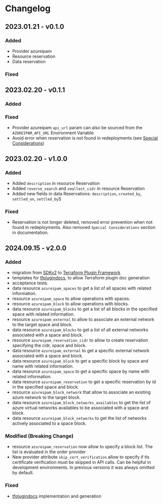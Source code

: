 # Changelog

## 2023.01.21 - v0.1.0

### Added
+ Provider azureipam
+ Resource reservation
+ Data reservation

### Fixed


## 2023.02.20 - v0.1.1

### Added

### Fixed
+ Provider azureipam `api_url` param can also be sourced from the `AZUREIPAM_API_URL` Environment Variable.
+ Avoid error when reservation is not found in redeployments (see [Special Considerations](https://registry.terraform.io/providers/XtratusCloud/azureipam/latest/docs#special-considerations))



## 2023.02.20 - v1.0.0

### Added
+ Added `description` in resource Reservation
+ Added `reverse_search` and `smallest_cidr` in resource Reservation
+ Added new fields in data Reservations: `description`, `created_by`, `settled_on`, `settled_by`S

### Fixed
+ Reservation is not longer deleted, removed error prevention when not found in redeployments. Also removed `Special Considerations` section in documentation.


## 2024.09.15 - v2.0.0
### Added
+ migration from [SDKv2](https://developer.hashicorp.com/terraform/plugin/sdkv2) to [Terraform Plugin Framework](https://developer.hashicorp.com/terraform/plugin/framework)
+ templates for [tfplugindocs](https://github.com/hashicorp/terraform-plugin-docs), to allow Terraform plugin doc generation
+ acceptance tests.
+ data resource `azureipam_spaces` to get a list of all spaces with related information.
+ resource `azureipam_space` to allow operations with spaces.
+ resource `azureipam_block` to allow operations with blocks.
+ data resource `azureipam_blocks` to get a list of all blocks in the specified space with related information.
+ resource `azureipam_external` to allow to associate an external network to the target space and block.
+ data resource `azureipam_blocks` to get a list of all external networks associated with a space and block. 
+ resource `azureipam_reservation_cidr` to allow to create reservation specifying the cidr, space and block.
+ data resource `azureipam_external` to get a specific external network associated with a space and block. 
+ data resource `azureipam_block` to get a specific block by space and name with related information.
+ data resource `azureipam_space` to get a specific space by name with related information.
+ data resource `azureipam_reservation` to get a specific reservation by id in the specified space and block.
+ resource `azureipam_block_network` that allow to associate an existing azure network to the target block.
+ data resource `azureipam_block_networks_availables` to get the list of azure virtual networks availables to be associated with a space and block.
+ data resource `azureipam_block_networks` to get the list of networks actively associated to a space block.

### Modified (Breaking Change)
+ resource `azureipam_reservation` now allow to specify a block list. The list is evaluated in the order provider
+ New provider attribute `skip_cert_verification` allow to specify if tls certificate verification must be skipped in API calls. Can be helpful in development environments. In previous versions it was always omitted by default. 

### Fixed
+ [tfplugindocs](https://github.com/hashicorp/terraform-plugin-docs) implementation and generation